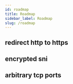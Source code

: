 ```yaml
---
id: roadmap
title: Roadmap
sidebar_label: Roadmap
slug: /roadmap
---
```


## redirect http to https
## encrypted sni
## arbitrary tcp ports
